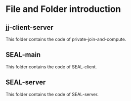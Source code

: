 # File and Folder introduction

## jj-client-server
This folder contains the code of private-join-and-compute.

## SEAL-main
This folder contains the code of SEAL-client.

## SEAL-server
This folder contains the code of SEAL-server.
